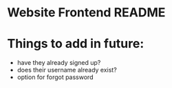 # Website Frontend README

# Things to add in future:
 - have they already signed up?
 - does their username already exist?
 - option for forgot password